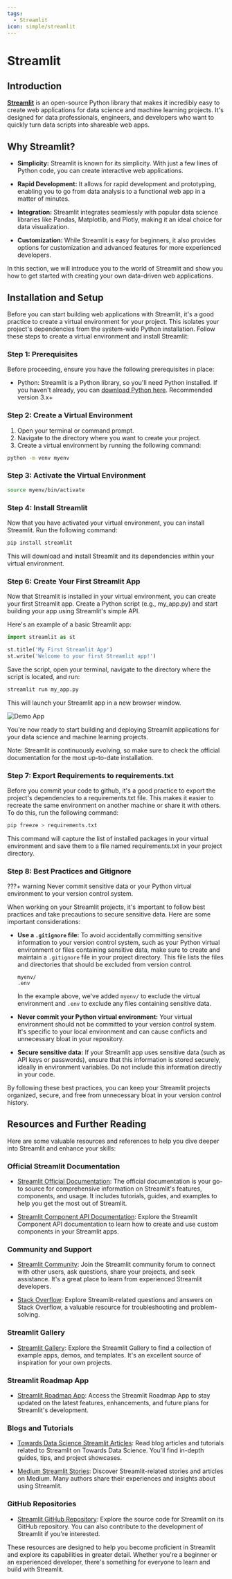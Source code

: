 ```yaml
---
tags:
  - Streamlit
icon: simple/streamlit
---
```


# Streamlit

## Introduction

  [**Streamlit**](https://streamlit.io/) is an open-source Python library that makes it incredibly easy to create web applications for data science and machine learning projects. It's designed for data professionals, engineers, and developers who want to quickly turn data scripts into shareable web apps.

## Why Streamlit?

- **Simplicity:** Streamlit is known for its simplicity. With just a few lines of Python code, you can create interactive web applications.

- **Rapid Development:** It allows for rapid development and prototyping, enabling you to go from data analysis to a functional web app in a matter of minutes.

- **Integration:** Streamlit integrates seamlessly with popular data science libraries like Pandas, Matplotlib, and Plotly, making it an ideal choice for data visualization.

- **Customization:** While Streamlit is easy for beginners, it also provides options for customization and advanced features for more experienced developers.

In this section, we will introduce you to the world of Streamlit and show you how to get started with creating your own data-driven web applications.


## Installation and Setup

Before you can start building web applications with Streamlit, it's a good practice to create a virtual environment for your project. This isolates your project's dependencies from the system-wide Python installation. Follow these steps to create a virtual environment and install Streamlit:

### Step 1: Prerequisites

Before proceeding, ensure you have the following prerequisites in place:

- Python: Streamlit is a Python library, so you'll need Python installed. If you haven't already, you can [download Python here](https://www.python.org/downloads/). Recommended version 3.x+

### Step 2: Create a Virtual Environment

1. Open your terminal or command prompt.
2. Navigate to the directory where you want to create your project.
3. Create a virtual environment by running the following command:

```bash
python -m venv myenv
```

### Step 3: Activate the Virtual Environment
```bash
source myenv/bin/activate
```

### Step 4: Install Streamlit
Now that you have activated your virtual environment, you can install Streamlit. Run the following command:

```bash
pip install streamlit
```

This will download and install Streamlit and its dependencies within your virtual environment.

### Step 6: Create Your First Streamlit App

Now that Streamlit is installed in your virtual environment, you can create your first Streamlit app. Create a Python script (e.g., my_app.py) and start building your app using Streamlit's simple API.

Here's an example of a basic Streamlit app:

```python title="main.py"
import streamlit as st

st.title('My First Streamlit App')
st.write('Welcome to your first Streamlit app!')
```

Save the script, open your terminal, navigate to the directory where the script is located, and run:

```python
streamlit run my_app.py
```

This will launch your Streamlit app in a new browser window.

![Demo App](./demo_app.PNG)

You're now ready to start building and deploying Streamlit applications for your data science and machine learning projects.

Note: Streamlit is continuously evolving, so make sure to check the official documentation for the most up-to-date installation.


### Step 7: Export Requirements to requirements.txt

Before you commit your code to github, it's a good practice to export the project's dependencies to a requirements.txt file. This makes it easier to recreate the same environment on another machine or share it with others. To do this, run the following command:

```bash
pip freeze > requirements.txt
```

This command will capture the list of installed packages in your virtual environment and save them to a file named requirements.txt in your project directory.

### Step 8: Best Practices and Gitignore

???+ warning
    Never commit sensitive data or your Python virtual environment to your version control system.

When working on your Streamlit projects, it's important to follow best practices and take precautions to secure sensitive data. Here are some important considerations:

- **Use a `.gitignore` file:** To avoid accidentally committing sensitive information to your version control system, such as your Python virtual environment or files containing sensitive data, make sure to create and maintain a `.gitignore` file in your project directory. This file lists the files and directories that should be excluded from version control.

    ```plaintext title=".gitignore"
    myenv/
    .env
    ```

    In the example above, we've added `myenv/` to exclude the virtual environment and `.env` to exclude any files containing sensitive data.

- **Never commit your Python virtual environment:** Your virtual environment should not be committed to your version control system. It's specific to your local environment and can cause conflicts and unnecessary bloat in your repository.

- **Secure sensitive data:** If your Streamlit app uses sensitive data (such as API keys or passwords), ensure that this information is stored securely, ideally in environment variables. Do not include this information directly in your code.

By following these best practices, you can keep your Streamlit projects organized, secure, and free from unnecessary bloat in your version control history.

## Resources and Further Reading

Here are some valuable resources and references to help you dive deeper into Streamlit and enhance your skills:

### Official Streamlit Documentation

- [Streamlit Official Documentation](https://docs.streamlit.io/library/get-started): The official documentation is your go-to source for comprehensive information on Streamlit's features, components, and usage. It includes tutorials, guides, and examples to help you get the most out of Streamlit.


- [Streamlit Component API Documentation](https://docs.streamlit.io/library/api-reference): Explore the Streamlit Component API documentation to learn how to create and use custom components in your Streamlit apps.

### Community and Support

- [Streamlit Community](https://discuss.streamlit.io/): Join the Streamlit community forum to connect with other users, ask questions, share your projects, and seek assistance. It's a great place to learn from experienced Streamlit developers.

- [Stack Overflow](https://stackoverflow.com/questions/tagged/streamlit): Explore Streamlit-related questions and answers on Stack Overflow, a valuable resource for troubleshooting and problem-solving.

### Streamlit Gallery

- [Streamlit Gallery](https://streamlit.io/gallery): Explore the Streamlit Gallery to find a collection of example apps, demos, and templates. It's an excellent source of inspiration for your own projects.

### Streamlit Roadmap App

- [Streamlit Roadmap App](https://roadmap.streamlit.app/): Access the Streamlit Roadmap App to stay updated on the latest features, enhancements, and future plans for Streamlit's development.

### Blogs and Tutorials

- [Towards Data Science Streamlit Articles](https://towardsdatascience.com/tagged/streamlit): Read blog articles and tutorials related to Streamlit on Towards Data Science. You'll find in-depth guides, tips, and project showcases.

- [Medium Streamlit Stories](https://medium.com/tag/streamlit): Discover Streamlit-related stories and articles on Medium. Many authors share their experiences and insights about using Streamlit.

### GitHub Repositories

- [Streamlit GitHub Repository](https://github.com/streamlit/streamlit): Explore the source code for Streamlit on its GitHub repository. You can also contribute to the development of Streamlit if you're interested.

These resources are designed to help you become proficient in Streamlit and explore its capabilities in greater detail. Whether you're a beginner or an experienced developer, there's something for everyone to learn and build with Streamlit.
